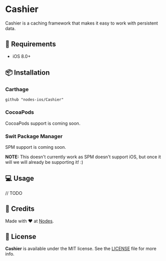 # Cashier

Cashier is a caching framework that makes it easy to work with persistent data.


## 📝 Requirements

* iOS 8.0+


## 📦 Installation

### Carthage
~~~
github "nodes-ios/Cashier"
~~~

### CocoaPods

CocoaPods support is coming soon.

### Swit Package Manager

SPM support is coming soon.

**NOTE:** This doesn't currently work as SPM doesn't support iOS, but once it will we will already be supporting it! :)


## 💻 Usage

// TODO

## 👥 Credits
Made with ❤️ at [Nodes](http://nodesagency.com). 

## 📄 License
**Cashier** is available under the MIT license. See the [LICENSE](https://github.com/nodes-ios/Cashier/blob/master/LICENSE) file for more info.
